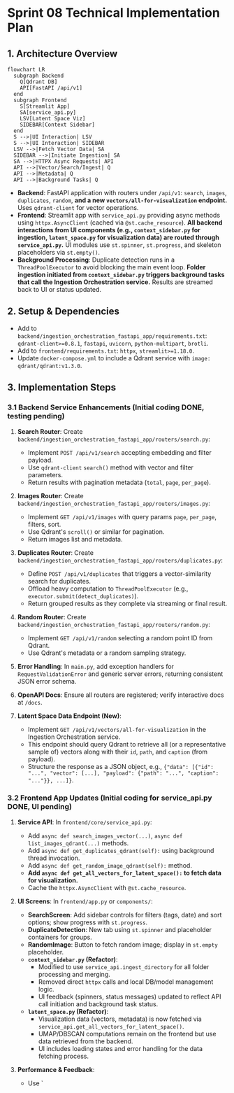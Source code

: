 # Sprint 08 Technical Implementation Plan

## 1. Architecture Overview

```mermaid
flowchart LR
  subgraph Backend
    Q[Qdrant DB]
    API[FastAPI /api/v1]
  end
  subgraph Frontend
    S[Streamlit App]
    SA[service_api.py]
    LSV[Latent Space Viz]
    SIDEBAR[Context Sidebar]
  end
  S -->|UI Interaction| LSV
  S -->|UI Interaction| SIDEBAR
  LSV -->|Fetch Vector Data| SA
  SIDEBAR -->|Initiate Ingestion| SA
  SA -->|HTTPX Async Requests| API
  API -->|Vector/Search/Ingest| Q
  API -->|Metadata| Q
  API -->|Background Tasks| Q
```

- **Backend**: FastAPI application with routers under `/api/v1`: `search`, `images`, `duplicates`, `random`, **and a new `vectors/all-for-visualization` endpoint.** Uses `qdrant-client` for vector operations.
- **Frontend**: Streamlit app with `service_api.py` providing async methods using `httpx.AsyncClient` (cached via `@st.cache_resource`). **All backend interactions from UI components (e.g., `context_sidebar.py` for ingestion, `latent_space.py` for visualization data) are routed through `service_api.py`.** UI modules use `st.spinner`, `st.progress`, and skeleton placeholders via `st.empty()`.
- **Background Processing**: Duplicate detection runs in a `ThreadPoolExecutor` to avoid blocking the main event loop. **Folder ingestion initiated from `context_sidebar.py` triggers background tasks that call the Ingestion Orchestration service.** Results are streamed back to UI or status updated.

## 2. Setup & Dependencies
- Add to `backend/ingestion_orchestration_fastapi_app/requirements.txt`: `qdrant-client>=0.8.1`, `fastapi`, `uvicorn`, `python-multipart`, `brotli`.
- Add to `frontend/requirements.txt`: `httpx`, `streamlit>=1.18.0`.
- Update `docker-compose.yml` to include a Qdrant service with `image: qdrant/qdrant:v1.3.0`.

## 3. Implementation Steps

### 3.1 Backend Service Enhancements (Initial coding DONE, testing pending)
1. **Search Router**: Create `backend/ingestion_orchestration_fastapi_app/routers/search.py`:
   - Implement `POST /api/v1/search` accepting embedding and filter payload.
   - Use `qdrant-client` `search()` method with vector and filter parameters.
   - Return results with pagination metadata (`total`, `page`, `per_page`).

2. **Images Router**: Create `backend/ingestion_orchestration_fastapi_app/routers/images.py`:
   - Implement `GET /api/v1/images` with query params `page`, `per_page`, filters, sort.
   - Use Qdrant's `scroll()` or similar for pagination.
   - Return images list and metadata.

3. **Duplicates Router**: Create `backend/ingestion_orchestration_fastapi_app/routers/duplicates.py`:
   - Define `POST /api/v1/duplicates` that triggers a vector-similarity search for duplicates.
   - Offload heavy computation to `ThreadPoolExecutor` (e.g., `executor.submit(detect_duplicates)`).
   - Return grouped results as they complete via streaming or final result.

4. **Random Router**: Create `backend/ingestion_orchestration_fastapi_app/routers/random.py`:
   - Implement `GET /api/v1/random` selecting a random point ID from Qdrant.
   - Use Qdrant's metadata or a random sampling strategy.

5. **Error Handling**: In `main.py`, add exception handlers for `RequestValidationError` and generic server errors, returning consistent JSON error schema.

6. **OpenAPI Docs**: Ensure all routers are registered; verify interactive docs at `/docs`.

7. **Latent Space Data Endpoint (New)**:
   - Implement `GET /api/v1/vectors/all-for-visualization` in the Ingestion Orchestration service.
   - This endpoint should query Qdrant to retrieve all (or a representative sample of) vectors along with their `id`, `path`, and `caption` (from payload).
   - Structure the response as a JSON object, e.g., `{"data": [{"id": "...", "vector": [...], "payload": {"path": "...", "caption": "..."}}, ...]}`.

### 3.2 Frontend App Updates (Initial coding for service_api.py DONE, UI pending)
1. **Service API**: In `frontend/core/service_api.py`:
   - Add `async def search_images_vector(...)`, `async def list_images_qdrant(...)` methods.
   - Add `async def get_duplicates_qdrant(self):` using background thread invocation.
   - Add `async def get_random_image_qdrant(self):` method.
   - **Add `async def get_all_vectors_for_latent_space():` to fetch data for visualization.**
   - Cache the `httpx.AsyncClient` with `@st.cache_resource`.

2. **UI Screens**: In `frontend/app.py` or `components/`:
   - **SearchScreen**: Add sidebar controls for filters (tags, date) and sort options; show progress with `st.progress`.
   - **DuplicateDetection**: New tab using `st.spinner` and placeholder containers for groups.
   - **RandomImage**: Button to fetch random image; display in `st.empty` placeholder.
   - **`context_sidebar.py` (Refactor)**:
     - Modified to use `service_api.ingest_directory` for all folder processing and merging.
     - Removed direct `httpx` calls and local DB/model management logic.
     - UI feedback (spinners, status messages) updated to reflect API call initiation and background task status.
   - **`latent_space.py` (Refactor)**:
     - Visualization data (vectors, metadata) is now fetched via `service_api.get_all_vectors_for_latent_space()`.
     - UMAP/DBSCAN computations remain on the frontend but use data retrieved from the backend.
     - UI includes loading states and error handling for the data fetching process.

3. **Performance & Feedback**:
   - Use `